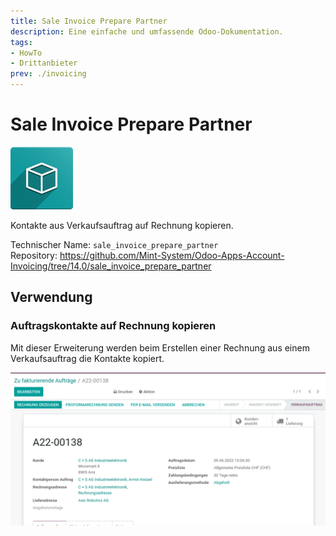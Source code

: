 ```yaml
---
title: Sale Invoice Prepare Partner
description: Eine einfache und umfassende Odoo-Dokumentation.
tags:
- HowTo
- Drittanbieter
prev: ./invoicing
---
```

# Sale Invoice Prepare Partner

![icon_oms_box](assets/icon_oms_box.png)

Kontakte aus Verkaufsauftrag auf Rechnung kopieren.

Technischer Name: `sale_invoice_prepare_partner`\
Repository: <https://github.com/Mint-System/Odoo-Apps-Account-Invoicing/tree/14.0/sale_invoice_prepare_partner>

## Verwendung

### Auftragskontakte auf Rechnung kopieren

Mit dieser Erweiterung werden beim Erstellen einer Rechnung aus einem Verkaufsauftrag die Kontakte kopiert.

![Sale Invoice Prepare Partner](assets/Sale%20Invoice%20Prepare%20Partner.gif)